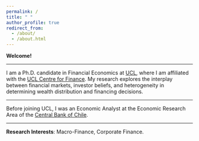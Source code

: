 ```yaml
---
permalink: /
title: " "
author_profile: true
redirect_from: 
  - /about/
  - /about.html
---
```

**Welcome!**

------
I am a Ph.D. candidate in Financial Economics at [UCL](https://www.ucl.ac.uk), where I am affiliated with the [UCL Centre for Finance](https://www.centreforfinance.org/index.htm). My research explores the interplay between financial markets, investor beliefs, and heterogeneity in determining wealth distribution and financing decisions.

------
Before joining UCL, I was an Economic Analyst at the Economic Research Area of the [Central Bank of Chile](https://portalbiblioteca.bcentral.cl/en/web/banco-central/).

------
**Research Interests**: Macro-Finance, Corporate Finance.
